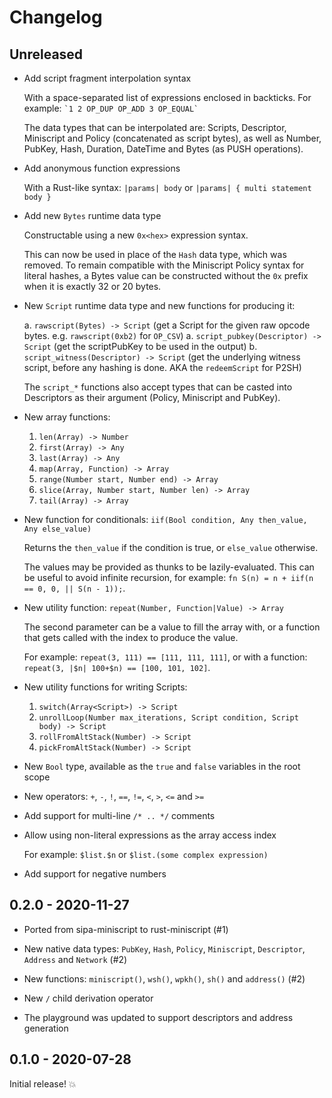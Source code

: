 # Changelog

## Unreleased

- Add script fragment interpolation syntax

  With a space-separated list of expressions enclosed in backticks. For example: ``` `1 2 OP_DUP OP_ADD 3 OP_EQUAL` ```

  The data types that can be interpolated are: Scripts, Descriptor, Miniscript and Policy (concatenated as script bytes), as well as Number, PubKey, Hash, Duration, DateTime and Bytes (as PUSH operations).

- Add anonymous function expressions

  With a Rust-like syntax: `|params| body` or `|params| { multi statement body }`

- Add new `Bytes` runtime data type

  Constructable using a new `0x<hex>` expression syntax.

  This can now be used in place of the `Hash` data type, which was removed.
  To remain compatible with the Miniscript Policy syntax for literal
  hashes, a Bytes value can be constructed without the `0x` prefix
  when it is exactly 32 or 20 bytes.

- New `Script` runtime data type and new functions for producing it:

  a. `rawscript(Bytes) -> Script` (get a Script for the given raw opcode bytes. e.g. `rawscript(0xb2)` for `OP_CSV`)
  a. `script_pubkey(Descriptor) -> Script` (get the scriptPubKey to be used in the output)
  b. `script_witness(Descriptor) -> Script` (get the underlying witness script, before any hashing is done. AKA the `redeemScript` for P2SH)

  The `script_*` functions also accept types that can be casted into Descriptors as their argument (Policy, Miniscript and PubKey).

- New array functions:
  1. `len(Array) -> Number`
  2. `first(Array) -> Any`
  3. `last(Array) -> Any`
  4. `map(Array, Function) -> Array`
  5. `range(Number start, Number end) -> Array`
  6. `slice(Array, Number start, Number len) -> Array`
  7. `tail(Array) -> Array`

- New function for conditionals: `iif(Bool condition, Any then_value, Any else_value)`

  Returns the `then_value` if the condition is true, or `else_value` otherwise.

  The values may be provided as thunks to be lazily-evaluated. This can be useful to avoid infinite recursion, for example: `fn S(n) = n + iif(n == 0, 0, || S(n - 1));`.

- New utility function: `repeat(Number, Function|Value) -> Array`

  The second parameter can be a value to fill the array with,
  or a function that gets called with the index to produce the value.

  For example: `repeat(3, 111) == [111, 111, 111]`, or with a function: `repeat(3, |$n| 100+$n) == [100, 101, 102]`.

- New utility functions for writing Scripts:

  1. `switch(Array<Script>) -> Script`
  2. `unrollLoop(Number max_iterations, Script condition, Script body) -> Script`
  3. `rollFromAltStack(Number) -> Script`
  4. `pickFromAltStack(Number) -> Script`

- New `Bool` type, available as the `true` and `false` variables in the root scope

- New operators: `+`, `-`, `!`, `==`, `!=`, `<`, `>`, `<=` and `>=`

- Add support for multi-line `/* .. */` comments

- Allow using non-literal expressions as the array access index

  For example: `$list.$n` or `$list.(some complex expression)`

- Add support for negative numbers

## 0.2.0 - 2020-11-27

- Ported from sipa-miniscript to rust-miniscript (#1)

- New native data types: `PubKey`, `Hash`, `Policy`, `Miniscript`, `Descriptor`, `Address` and `Network` (#2)

- New functions: `miniscript()`, `wsh()`, `wpkh()`, `sh()` and `address()` (#2)

- New `/` child derivation operator

- The playground was updated to support descriptors and address generation

## 0.1.0 - 2020-07-28

Initial release! 💥
